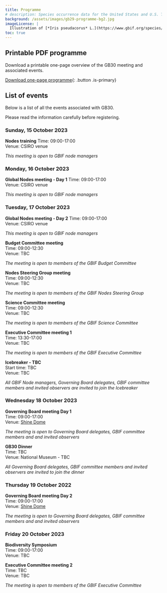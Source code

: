 ```yaml
---
title: Programme
# description: Species occurrence data for the United States and U.S. Territories.
background: /assets/images/gb29-programme-bg2.jpg
imageLicense: |
  Illustration of [*Iris pseudacorus* L.](https://www.gbif.org/species/5298231) from the Swallowtail Garden Seeds collection of botanical photographs and illustrations via [flickr](https://flic.kr/p/re5gfN)
toc: true
---
```


## Printable PDF programme

Download a printable one-page overview of the GB30 meeting and associated events.

[Download one-page programme](/assets/documents/programme.pdf){: .button .is-primary}

## List of events
Below is a list of all the events associated with GB30. 

Please read the information carefully before registering. 

### Sunday, 15 October 2023

**Nodes training**
Time: 09:00-17:00  
Venue: CSIRO venue 

*This meeting is open to GBIF node managers*

### Monday, 16 October 2023

**Global Nodes meeting - Day 1**
Time: 09:00-17:00  
Venue: CSIRO venue 

*This meeting is open to GBIF node managers*

### Tuesday, 17 October 2023

**Global Nodes meeting - Day 2**
Time: 09:00-17:00  
Venue: CSIRO venue 

*This meeting is open to GBIF node managers*

**Budget Committee meeting**  
Time: 09:00-12:30   
Venue: TBC   

*The meeting is open to members of the GBIF Budget Committee*

**Nodes Steering Group meeting**  
Time: 09:00-12:30   
Venue: TBC  

*The meeting is open to members of the GBIF Nodes Steering Group*

**Science Committee meeting**  
Time: 09:00-12:30   
Venue: TBC   

*The meeting is open to members of the GBIF Science Committee*

**Executive Committee meeting 1**  
Time: 13:30-17:00  
Venue: TBC    

*The meeting is open to members of the GBIF Executive Committee*

**Icebreaker - TBC**  
Start time: TBC   
Venue: TBC  

*All GBIF Node managers, Governing Board delegates, GBIF committee members and invited observers are invited to join the Icebreaker*

### Wednesday 18 October 2023
**Governing Board meeting Day 1**  
Time: 09:00-17:00   
Venue: [Shine Dome](/travel-accommodation#shine-dome)  

*The meeting is open to Governing Board delegates, GBIF committee members and and invited observers*

**GB30 Dinner**  
Time: TBC   
Venue: National Museum - TBC  

*All Governing Board delegates, GBIF committee members and invited observers are invited to join the dinner*

### Thursday 19 October 2022
**Governing Board meeting Day 2**  
Time: 09:00-17:00   
Venue: [Shine Dome](/travel-accommodation#shine-dome)  

*The meeting is open to Governing Board delegates, GBIF committee members and and invited observers*  


### Friday 20 October 2023
**Biodiversity Symposium**  
Time: 09:00-17:00   
Venue: TBC  

**Executive Committee meeting 2**  
Time: TBC  
Venue: TBC    

*The meeting is open to members of the GBIF Executive Committee*  


